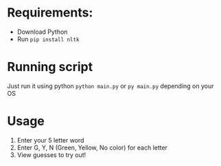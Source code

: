 
# Requirements:
* Download Python
* Run `pip install nltk`

# Running script
Just run it using python `python main.py` or `py main.py` depending on your OS

# Usage

1. Enter your 5 letter word
2. Enter G, Y, N (Green, Yellow, No color) for each letter
3. View guesses to try out!